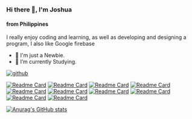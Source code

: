 ### Hi there 👋, I'm Joshua
#### from Philippines

 I really enjoy coding and learning, as well as developing and designing a program, I also like Google firebase

- 🔭 I'm just a Newbie.
- 🌱 I’m currently Studying.

[<img src='https://hashjprogramming.web.app/Assets/Images/Background.png' alt='github'>](https://github.com/HashJProgramming/)

[![Readme Card](https://github-readme-stats.vercel.app/api/pin/?username=HashJProgramming&repo=Simple-CRUD-Google-Firebase)](https://github.com/HashJProgramming)
[![Readme Card](https://github-readme-stats.vercel.app/api/pin/?username=HashJProgramming&repo=One-Knight-Stand-Bot)](https://github.com/HashJProgramming)
[![Readme Card](https://github-readme-stats.vercel.app/api/pin/?username=HashJProgramming&repo=OksGamingSite)](https://github.com/HashJProgramming)
[![Readme Card](https://github-readme-stats.vercel.app/api/pin/?username=HashJProgramming&repo=PLDTDictionary)](https://github.com/HashJProgramming)
[![Readme Card](https://github-readme-stats.vercel.app/api/pin/?username=HashJProgramming&repo=Matematika)](https://github.com/HashJProgramming)
[![Readme Card](https://github-readme-stats.vercel.app/api/pin/?username=HashJProgramming&repo=MySQL-Simple-CRUD)](https://github.com/HashJProgramming)
[![Readme Card](https://github-readme-stats.vercel.app/api/pin/?username=HashJProgramming&repo=Simple-Student-Information-System)](https://github.com/HashJProgramming)
[![Readme Card](https://github-readme-stats.vercel.app/api/pin/?username=HashJProgramming&repo=Current-IP-and-Map)](https://github.com/HashJProgramming)
[![Readme Card](https://github-readme-stats.vercel.app/api/pin/?username=HashJProgramming&repo=Simple-Student-Information-System-Firebase-Csharp-)](https://github.com/HashJProgramming)
[![Readme Card](https://github-readme-stats.vercel.app/api/pin/?username=HashJProgramming&repo=Firebase-CRUD-CSharp)](https://github.com/HashJProgramming)

[![Anurag's GitHub stats](https://github-readme-stats.vercel.app/api?username=HashJProgramming)](https://github.com/HashJProgramming)


